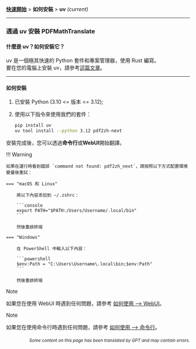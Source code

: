 [**快速開始**](./getting-started.md) > **如何安裝** > **uv** _(current)_

---

### 透過 uv 安裝 PDFMathTranslate

#### 什麼是 uv？如何安裝它？

uv 是一個極其快速的 Python 套件和專案管理器，使用 Rust 編寫。
<br>
要在您的電腦上安裝 uv，請參考[這篇文章](https://docs.astral.sh/uv/getting-started/installation/)。

---

#### 如何安裝

1. 已安裝 Python (3.10 <= 版本 <= 3.12);

2. 使用以下指令來使用我們的套件：

    ```bash
    pip install uv
    uv tool install --python 3.12 pdf2zh-next
    ```

安裝完成後，您可以透過**命令行**或**WebUI**開始翻譯。

!!! Warning

    如果在運行時看到錯誤 `command not found: pdf2zh_next`，請按照以下方式配置環境變量後重試：

    === "macOS 和 Linux"

        將以下內容添加到 ~/.zshrc：

        ```console
        export PATH="$PATH:/Users/Username/.local/bin"
        ```

        然後重啟終端

    === "Windows"

        在 PowerShell 中輸入以下內容：

        ```powershell
        $env:Path = "C:\Users\Username\.local\bin;$env:Path"
        ```

        然後重啟終端

> [!NOTE]
> 如果您在使用 WebUI 時遇到任何問題，請參考 [如何使用 --> WebUI](./USAGE_webui.md)。

> [!NOTE]
> 如果您在使用命令行時遇到任何問題，請參考 [如何使用 --> 命令行](./USAGE_commandline.md)。

<div align="right"> 
<h6><small>Some content on this page has been translated by GPT and may contain errors.</small></h6>